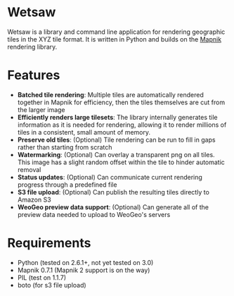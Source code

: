 Wetsaw
======

Wetsaw is a library and command line application for rendering geographic tiles in the XYZ tile format. It is written in Python and builds on the [Mapnik](http://mapnik.org/) rendering library.

Features
========

* **Batched tile rendering**: Multiple tiles are automatically rendered together in Mapnik for efficiency, then the tiles themselves are cut from the larger image
* **Efficiently renders large tilesets**: The library internally generates tile information as it is needed for rendering, allowing it to render millions of tiles in a consistent, small amount of memory.
* **Preserve old tiles**: (Optional) Tile rendering can be run to fill in gaps rather than starting from scratch
* **Watermarking**: (Optional) Can overlay a transparent png on all tiles. This image has a slight random offset within the tile to hinder automatic removal
* **Status updates**: (Optional) Can communicate current rendering progress through a predefined file
* **S3 file upload**: (Optional) Can publish the resulting tiles directly to Amazon S3
* **WeoGeo preview data support**: (Optional) Can generate all of the preview data needed to upload to WeoGeo's servers

Requirements
============

* Python (tested on 2.6.1+, not yet tested on 3.0)
* Mapnik 0.7.1 (Mapnik 2 support is on the way)
* PIL (test on 1.1.7)
* boto (for s3 file upload)